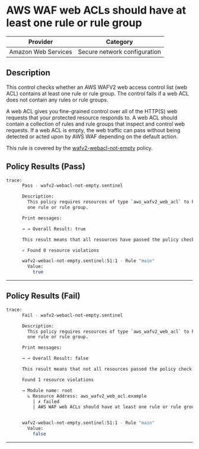 # AWS WAF web ACLs should have at least one rule or rule group

| Provider            | Category                     |
|---------------------|------------------------------|
| Amazon Web Services | Secure network configuration |

## Description

This control checks whether an AWS WAFV2 web access control list (web ACL) contains at least one rule or rule group. The control fails if a web ACL does not contain any rules or rule groups.

A web ACL gives you fine-grained control over all of the HTTP(S) web requests that your protected resource responds to. A web ACL should contain a collection of rules and rule groups that inspect and control web requests. If a web ACL is empty, the web traffic can pass without being detected or acted upon by AWS WAF depending on the default action.

This rule is covered by the [wafv2-webacl-not-empty](../../policies/waf/wafv2-webacl-not-empty.sentinel) policy.

## Policy Results (Pass)
```bash
trace:
      Pass - wafv2-webacl-not-empty.sentinel

      Description:
        This policy requires resources of type `aws_wafv2_web_acl` to have at least
        one rule or rule group.

      Print messages:

      → → Overall Result: true

      This result means that all resources have passed the policy check for the policy wafv2-webacl-not-empty.

      ✓ Found 0 resource violations

      wafv2-webacl-not-empty.sentinel:51:1 - Rule "main"
        Value:
          true
```

---

## Policy Results (Fail)
```bash
trace:
      Fail - wafv2-webacl-not-empty.sentinel

      Description:
        This policy requires resources of type `aws_wafv2_web_acl` to have at least
        one rule or rule group.

      Print messages:

      → → Overall Result: false

      This result means that not all resources passed the policy check and the protected behavior is not allowed for the policy wafv2-webacl-not-empty.

      Found 1 resource violations

      → Module name: root
        ↳ Resource Address: aws_wafv2_web_acl.example
          | ✗ failed
          | AWS WAF web ACLs should have at least one rule or rule group. Refer to https://docs.aws.amazon.com/securityhub/latest/userguide/waf-controls.html#waf-10 for more details.


      wafv2-webacl-not-empty.sentinel:51:1 - Rule "main"
        Value:
          false
```

---
